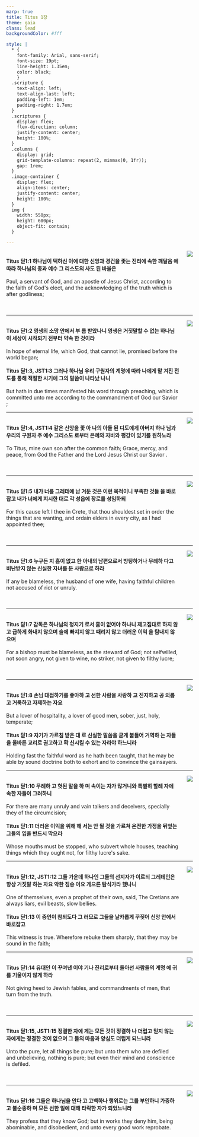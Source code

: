 ```yaml
---
marp: true
title: Titus 1장
theme: gaia
class: lead
backgroundColor: #fff

style: |
  * {
    font-family: Arial, sans-serif;
    font-size: 19pt;
    line-height: 1.35em;
    color: black;
    }
  .scripture {
    text-align: left;
    text-align-last: left;
    padding-left: 1em;
    padding-right: 1.7em;
  }
  .scriptures {
    display: flex;
    flex-direction: column;
    justify-content: center;
    height: 100%;
  }
  .columns {
    display: grid;
    grid-template-columns: repeat(2, minmax(0, 1fr));
    gap: 1rem;
  }
  .image-container {
    display: flex;
    align-items: center;
    justify-content: center;
    height: 100%;
  }
  img {
    width: 550px;
    height: 600px;
    object-fit: contain;
  }

---
```


<div class="columns">
  <div class="scriptures">
    <br>
    <div class="scripture">
      <b>Titus 딛1:1 하나님이 택하신 이에 대한 신앙과 경건을 좇는 진리에 속한 깨달음 에 따라 하나님의 종과 예수 그 리스도의 사도 된 바울은 
      </b>
    </div>
    <br>
    <div class="scripture">Paul, a servant of God, and an apostle of Jesus Christ, according to the faith of God's elect, and the acknowledging of the truth which is after godliness; 
    </div>
    <br>
    <div class="scripture">
      <b>
      </b>
    </div>
    <br>
    <div class="scripture">
    </div>         
  </div>
  <div class="image-container">
    <img src='../../pictures/picture_13.jpg'>
  </div>
</div>

---

<div class="columns">
  <div class="scriptures">
    <br>
    <div class="scripture">
      <b>Titus 딛1:2 영생의 소망 안에서 부 름 받았나니 영생은 거짓말할 수 없는 하나님이 세상이 시작되기 전부터 약속 한 것이라 
      </b>
    </div>
    <br>
    <div class="scripture">In hope of eternal life, which God, that cannot lie, promised before the world began; 
    </div>
    <br>
    <div class="scripture">
      <b>Titus 딛1:3, JST1:3 그러나 하나님 우리 구원자의 계명에 따라 나에게 맡 겨진 전도를 통해 적절한 시기에 그의 말씀이 나타났 나니 
      </b>
    </div>
    <br>
    <div class="scripture">But hath in due times manifested his word through preaching, which is committed unto me according to the commandment of God our Savior ; 
    </div>         
  </div>
  <div class="image-container">
    <img src='../../pictures/picture_164.jpg'>
  </div>
</div>

---

<div class="columns">
  <div class="scriptures">
    <br>
    <div class="scripture">
      <b>Titus 딛1:4, JST1:4 같은 신앙을 좇 아 나의 아들 된 디도에게 아버지 하나 님과 우리의 구원자 주 예수 그리스도 로부터 은혜와 자비와 평강이 있기를 원하노라 
      </b>
    </div>
    <br>
    <div class="scripture">To Titus, mine own son after the common faith; Grace, mercy, and peace, from God the Father and the Lord Jesus Christ our Savior . 
    </div>
    <br>
    <div class="scripture">
      <b>
      </b>
    </div>
    <br>
    <div class="scripture">
    </div>         
  </div>
  <div class="image-container">
    <img src='../../pictures/picture_138.jpg'>
  </div>
</div>

---

<div class="columns">
  <div class="scriptures">
    <br>
    <div class="scripture">
      <b>Titus 딛1:5 내가 너를 그레데에 남 겨둔 것은 이런 목적이니 부족한 것들 을 바로잡고 내가 너에게 지시한 대로 각 성읍에 장로를 성임하되 
      </b>
    </div>
    <br>
    <div class="scripture">For this cause left I thee in Crete, that thou shouldest set in order the things that are wanting, and ordain elders in every city, as I had appointed thee; 
    </div>
    <br>
    <div class="scripture">
      <b>
      </b>
    </div>
    <br>
    <div class="scripture">
    </div>         
  </div>
  <div class="image-container">
    <img src='../../pictures/picture_0.jpg'>
  </div>
</div>

---

<div class="columns">
  <div class="scriptures">
    <br>
    <div class="scripture">
      <b>Titus 딛1:6 누구든 지 흠이 없고 한 아내의 남편으로서 방탕하거나 무례하 다고 비난받지 않는 신실한 자녀를 둔 사람으로 하라 
      </b>
    </div>
    <br>
    <div class="scripture">If any be blameless, the husband of one wife, having faithful children not accused of riot or unruly. 
    </div>
    <br>
    <div class="scripture">
      <b>
      </b>
    </div>
    <br>
    <div class="scripture">
    </div>         
  </div>
  <div class="image-container">
    <img src='../../pictures/picture_103.jpg'>
  </div>
</div>

---

<div class="columns">
  <div class="scriptures">
    <br>
    <div class="scripture">
      <b>Titus 딛1:7 감독은 하나님의 청지기 로서 흠이 없어야 하나니 제고집대로 하지 않고 급하게 화내지 않으며 술에 빠지지 않고 때리지 않고 더러운 이익 을 탐내지 않으며 
      </b>
    </div>
    <br>
    <div class="scripture">For a bishop must be blameless, as the steward of God; not selfwilled, not soon angry, not given to wine, no striker, not given to filthy lucre; 
    </div>
    <br>
    <div class="scripture">
      <b>
      </b>
    </div>
    <br>
    <div class="scripture">
    </div>         
  </div>
  <div class="image-container">
    <img src='../../pictures/picture_46.jpg'>
  </div>
</div>

---

<div class="columns">
  <div class="scriptures">
    <br>
    <div class="scripture">
      <b>Titus 딛1:8 손님 대접하기를 좋아하 고 선한 사람을 사랑하 고 진지하고 공 의롭고 거룩하고 자제하는 자요 
      </b>
    </div>
    <br>
    <div class="scripture">But a lover of hospitality, a lover of good men, sober, just, holy, temperate; 
    </div>
    <br>
    <div class="scripture">
      <b>Titus 딛1:9 자기가 가르침 받은 대 로 신실한 말씀을 굳게 붙들어 거역하 는 자들을 올바른 교리로 권고하고 확 신시킬 수 있는 자라야 하느니라 
      </b>
    </div>
    <br>
    <div class="scripture">Holding fast the faithful word as he hath been taught, that he may be able by sound doctrine both to exhort and to convince the gainsayers. 
    </div>         
  </div>
  <div class="image-container">
    <img src='../../pictures/picture_124.jpg'>
  </div>
</div>

---

<div class="columns">
  <div class="scriptures">
    <br>
    <div class="scripture">
      <b>Titus 딛1:10 무례하 고 헛된 말을 하 며 속이는 자가 많거니와 특별히 할례 자에 속한 자들이 그러하니 
      </b>
    </div>
    <br>
    <div class="scripture">For there are many unruly and vain talkers and deceivers, specially they of the circumcision; 
    </div>
    <br>
    <div class="scripture">
      <b>Titus 딛1:11 더러운 이익을 위해 해 서는 안 될 것을 가르쳐 온전한 가정을 뒤엎는 그들의 입을 반드시 막으라 
      </b>
    </div>
    <br>
    <div class="scripture">Whose mouths must be stopped, who subvert whole houses, teaching things which they ought not, for filthy lucre's sake. 
    </div>         
  </div>
  <div class="image-container">
    <img src='../../pictures/picture_152.jpg'>
  </div>
</div>

---

<div class="columns">
  <div class="scriptures">
    <br>
    <div class="scripture">
      <b>Titus 딛1:12, JST1:12 그들 가운데 하나인 그들의 선지자가 이르되 그레데인은 항상 거짓말 하는 자요 악한 짐승 이요 게으른 탐식가라 했나니 
      </b>
    </div>
    <br>
    <div class="scripture">One of themselves, even a prophet of their own, said, The Cretians are always liars, evil beasts, slow bellies. 
    </div>
    <br>
    <div class="scripture">
      <b>Titus 딛1:13 이 증언이 참되도다 그 러므로 그들을 날카롭게 꾸짖어 신앙 안에서 바로잡고 
      </b>
    </div>
    <br>
    <div class="scripture">This witness is true. Wherefore rebuke them sharply, that they may be sound in the faith; 
    </div>         
  </div>
  <div class="image-container">
    <img src='../../pictures/picture_129.jpg'>
  </div>
</div>

---

<div class="columns">
  <div class="scriptures">
    <br>
    <div class="scripture">
      <b>Titus 딛1:14 유대인 이 꾸며낸 이야 기나 진리로부터 돌아선 사람들의 계명 에 귀를 기울이지 않게 하라 
      </b>
    </div>
    <br>
    <div class="scripture">Not giving heed to Jewish fables, and commandments of men, that turn from the truth. 
    </div>
    <br>
    <div class="scripture">
      <b>
      </b>
    </div>
    <br>
    <div class="scripture">
    </div>         
  </div>
  <div class="image-container">
    <img src='../../pictures/picture_133.jpg'>
  </div>
</div>

---

<div class="columns">
  <div class="scriptures">
    <br>
    <div class="scripture">
      <b>Titus 딛1:15, JST1:15 정결한 자에 게는 모든 것이 정결하 나 더럽고 믿지 않는 자에게는 정결한 것이 없으며 그 들의 마음과 양심도 더럽게 되느니라 
      </b>
    </div>
    <br>
    <div class="scripture">Unto the pure, let all things be pure; but unto them who are defiled and unbelieving, nothing is pure; but even their mind and conscience is defiled. 
    </div>
    <br>
    <div class="scripture">
      <b>
      </b>
    </div>
    <br>
    <div class="scripture">
    </div>         
  </div>
  <div class="image-container">
    <img src='../../pictures/picture_170.jpg'>
  </div>
</div>

---

<div class="columns">
  <div class="scriptures">
    <br>
    <div class="scripture">
      <b>Titus 딛1:16 그들은 하나님을 안다 고 고백하나 행위로는 그를 부인하니 가증하 고 불순종하 며 모든 선한 일에 대해 타락한 자가 되었느니라 
      </b>
    </div>
    <br>
    <div class="scripture">They profess that they know God; but in works they deny him, being abominable, and disobedient, and unto every good work reprobate.
    </div>
    <br>
    <div class="scripture">
      <b>
      </b>
    </div>
    <br>
    <div class="scripture">
    </div>         
  </div>
  <div class="image-container">
    <img src='../../pictures/picture_178.jpg'>
  </div>
</div>

